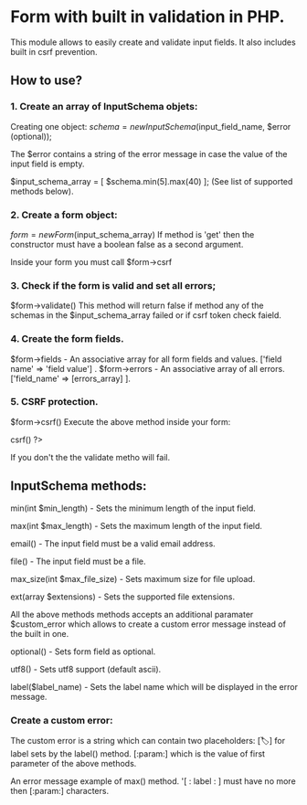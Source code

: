 # Form with built in validation in PHP.
This module allows to easily create and validate input fields.  It also includes built in csrf prevention.

## How to use?

### 1. Create an array of InputSchema objets:

Creating one object:
$schema = new InputSchema($input_field_name, $error (optional));

The $error contains a string of the error message in case the value of the input field is empty.

$input_schema_array = [ $schema.min(5].max(40) ];
(See list of supported methods below).

### 2. Create a form object:

$form = new Form($input_schema_array)
If method is 'get' then the constructor must have a boolean false as a second argument.

Inside your form you must call $form->csrf

### 3. Check if the form is valid and set all errors;

$form->validate() 
This method will return false if method any of the schemas in the $input_schema_array failed
or if csrf token check faield.

### 4. Create the form fields.

$form->fields - An associative array for all form fields and values.  ['field name' => 'field value'] .
$form->errors - An associative array of all errors.  ['field_name' => [errors_array] ].

### 5. CSRF protection.

$form->csrf()
Execute the above method inside your form:
<form>
<?= $form->csrf() ?>  
</form>

If you don't the the validate metho will fail.



## InputSchema methods:

min(int $min_length) - Sets the minimum length of the input field.

max(int $max_length) - Sets the maximum length of the input field.

email() - The input field must be a valid email address.

file() - The input field must be a file.

max_size(int $max_file_size) - Sets maximum size for file upload.

ext(array $extensions) - Sets the supported file extensions.

All the above methods methods accepts an additional paramater $custom_error
which allows to create a custom error message instead of the built in one.

optional() - Sets form field as optional.

utf8() - Sets utf8 support (default ascii).

label($label_name) - Sets the label name which will be displayed in the error message.

### Create a custom error:

The custom error is a string which can contain two placeholders:
[:label:] for label sets by the label() method.
[:param:] which is the value of first parameter of the above methods.

An error message example of max() method.
'[ : label : ] must have no more then [:param:] characters.











